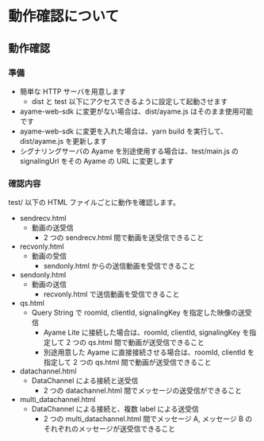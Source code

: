 # 動作確認について

## 動作確認

### 準備

- 簡単な HTTP サーバを用意します
  - dist と test 以下にアクセスできるように設定して起動させます
- ayame-web-sdk に変更がない場合は、dist/ayame.js はそのまま使用可能です
- ayame-web-sdk に変更を入れた場合は、yarn build を実行して、dist/ayame.js を更新します
- シグナリングサーバの Ayame を別途使用する場合は、test/main.js の signalingUrl をその Ayame の URL に変更します

### 確認内容

test/ 以下の HTML ファイルごとに動作を確認します。

- sendrecv.html
  - 動画の送受信
    - 2 つの sendrecv.html 間で動画を送受信できること
- recvonly.html
  - 動画の受信
    - sendonly.html からの送信動画を受信できること
- sendonly.html
  - 動画の送信
    - recvonly.html で送信動画を受信できること
- qs.html
  - Query String で roomId, clientId, signalingKey を指定した映像の送受信
    - Ayame Lite に接続した場合は、roomId, clientId, signalingKey を指定して 2 つの qs.html 間で動画が送受信できること
    - 別途用意した Ayame に直接接続させる場合は、roomId, clientId を指定して 2 つの qs.html 間で動画が送受信できること
- datachannel.html
  - DataChannel による接続と送受信
    - 2 つの datachannel.html 間でメッセージの送受信ができること
- multi_datachannel.html
  - DataChannel による接続と、複数 label による送受信
    - 2 つの multi_datachannel.html 間でメッセージ A,  メッセージ B のそれぞれのメッセージが送受信できること
